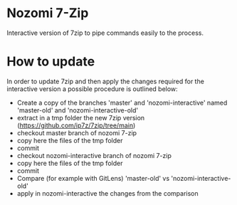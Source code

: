 # Nozomi 7-Zip 
Interactive version of 7zip to pipe commands easily to the process.

# How to update 
In order to update 7zip and then apply the changes required for the interactive version a possible procedure is outlined below:

- Create a copy of the branches 'master' and 'nozomi-interactive' named 'master-old' and 'nozomi-interactive-old'
- extract in a tmp folder the new 7zip version (https://github.com/ip7z/7zip/tree/main)
- checkout master branch of nozomi 7-zip
- copy here the files of the tmp folder
- commit 
- checkout nozomi-interactive branch of nozomi 7-zip
- copy here the files of the tmp folder
- commit 
- Compare (for example with GitLens) 'master-old' vs 'nozomi-interactive-old'
- apply in nozomi-interactive the changes from the comparison

